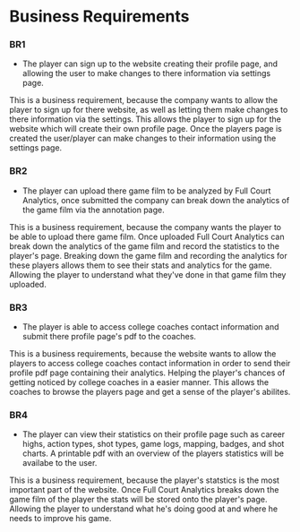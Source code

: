 # Business Requirements

### BR1
* The player can sign up to the website creating their profile page, and allowing the user to make changes to there information via settings page.
 
 This is a business requirement, because the company wants to allow the player to sign up for there website, as well as letting them make changes to   there information via the settings. This allows the player to sign up for the website which will create their own profile page. Once the players page is created the user/player can make changes to their information using the settings page.

### BR2
* The player can upload there game film to be analyzed by Full Court Analytics, once submitted the company can break down the analytics of the game film via the annotation page.

 This is a business requirement, because the company wants the player to be able to upload there game film. Once uploaded Full Court Analytics can break down the analytics of the game film and record the statistics to the player's page. Breaking down the game film and recording the analytics for these players allows them to see their stats and analytics for the game. Allowing the player to understand what they've done in that game film they uploaded.

### BR3
* The player is able to access college coaches contact information and submit there profile page's pdf to the coaches.

 This is a business requirements, because the website wants to allow the players to access college coaches contact information in order to send their     profile pdf page containing their analytics. Helping the player's chances of getting noticed by college coaches in a easier manner. This allows the coaches to browse the players page and get a sense of the player's abilites.

### BR4
* The player can view their statistics on their profile page such as career highs, action types, shot types, game logs, mapping, badges, and shot charts. A printable pdf with an overview of the players statistics will be availabe to the user.

 This is a business requirement, because the player's statstics is the most important part of the website. Once Full Court Analytics breaks down the game film of the player the stats will be stored onto the player's page. Allowing the player to understand what he's doing good at and where he needs to improve his game.
